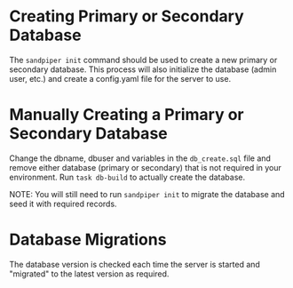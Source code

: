 # Creating Primary or Secondary Database

The `sandpiper init` command should be used to create a new primary or secondary database. This process will also initialize the database (admin user, etc.) and create a config.yaml file for the server to use.

# Manually Creating a Primary or Secondary Database

Change the dbname, dbuser and variables in the `db_create.sql` file and remove either database (primary or secondary) that is not required in your
environment. Run `task db-build` to actually create the database.

NOTE: You will still need to run `sandpiper init` to migrate the database and seed it with required records.

# Database Migrations

The database version is checked each time the server is started and "migrated" to the latest version as required.
